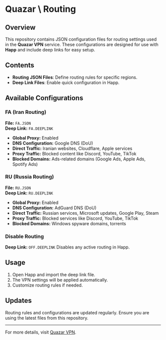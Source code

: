 # Quazar \ Routing

## Overview
This repository contains JSON configuration files for routing settings used in the **Quazar VPN** service. These configurations are designed for use with **Happ** and include deep links for easy setup.

## Contents
- **Routing JSON Files**: Define routing rules for specific regions.
- **Deep Link Files**: Enable quick configuration in Happ.

## Available Configurations
### FA (Iran Routing)
**File:** `FA.JSON`  
**Deep Link:** `FA.DEEPLINK`
- **Global Proxy:** Enabled
- **DNS Configuration:** Google DNS (DoU)
- **Direct Traffic:** Iranian websites, Cloudflare, Apple services
- **Proxy Traffic:** Blocked content like Discord, YouTube, TikTok
- **Blocked Domains:** Ads-related domains (Google Ads, Apple Ads, Spotify Ads)

### RU (Russia Routing)
**File:** `RU.JSON`  
**Deep Link:** `RU.DEEPLINK`
- **Global Proxy:** Enabled
- **DNS Configuration:** AdGuard DNS (DoU)
- **Direct Traffic:** Russian services, Microsoft updates, Google Play, Steam
- **Proxy Traffic:** Blocked services like Discord, YouTube, TikTok
- **Blocked Domains:** Windows spyware domains, torrents

### Disable Routing
**Deep Link:** `OFF.DEEPLINK`
Disables any active routing in Happ.

## Usage
1. Open Happ and import the deep link file.
2. The VPN settings will be applied automatically.
3. Customize routing rules if needed.

## Updates
Routing rules and configurations are updated regularly. Ensure you are using the latest files from this repository.

---
For more details, visit [Quazar VPN](#).
